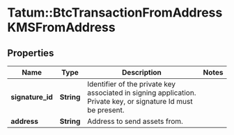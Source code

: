 # Tatum::BtcTransactionFromAddressKMSFromAddress

## Properties
Name | Type | Description | Notes
------------ | ------------- | ------------- | -------------
**signature_id** | **String** | Identifier of the private key associated in signing application. Private key, or signature Id must be present. | 
**address** | **String** | Address to send assets from. | 

